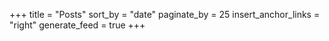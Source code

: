 +++
title = "Posts"
sort_by = "date"
paginate_by = 25
insert_anchor_links = "right"
generate_feed = true
+++
